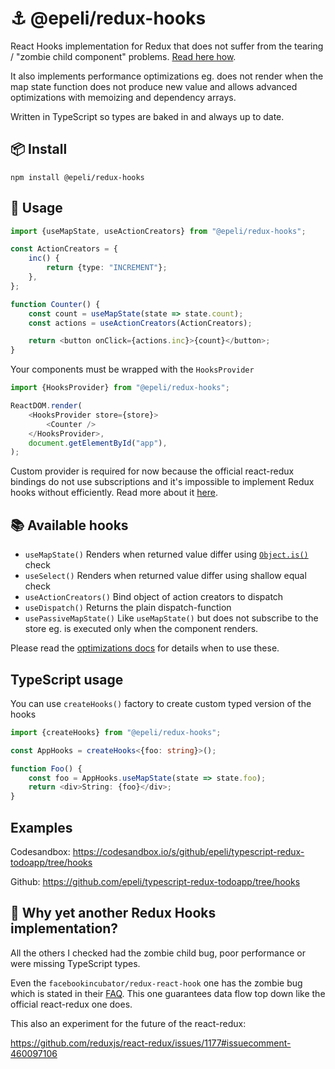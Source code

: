 # ⚓ @epeli/redux-hooks

React Hooks implementation for Redux that does not suffer from the tearing /
"zombie child component" problems. [Read here how](https://github.com/epeli/redux-hooks/issues/9).

It also implements performance optimizations eg. does not render when the map
state function does not produce new value and allows advanced
optimizations with memoizing and dependency arrays.

Written in TypeScript so types are baked in and always up to date.

## 📦 Install

    npm install @epeli/redux-hooks

## 📖 Usage

```ts
import {useMapState, useActionCreators} from "@epeli/redux-hooks";

const ActionCreators = {
    inc() {
        return {type: "INCREMENT"};
    },
};

function Counter() {
    const count = useMapState(state => state.count);
    const actions = useActionCreators(ActionCreators);

    return <button onClick={actions.inc}>{count}</button>;
}
```

Your components must be wrapped with the `HooksProvider`

```ts
import {HooksProvider} from "@epeli/redux-hooks";

ReactDOM.render(
    <HooksProvider store={store}>
        <Counter />
    </HooksProvider>,
    document.getElementById("app"),
);
```

Custom provider is required for now because the official react-redux bindings
do not use subscriptions and it's impossible to implement Redux hooks without
efficiently. Read more about it
[here](https://github.com/reduxjs/react-redux/issues/1177).

## 📚 Available hooks

-   `useMapState()` Renders when returned value differ using [`Object.is()`][is] check
-   `useSelect()` Renders when returned value differ using shallow equal check
-   `useActionCreators()` Bind object of action creators to dispatch
-   `useDispatch()` Returns the plain dispatch-function
-   `usePassiveMapState()` Like `useMapState()` but does not subscribe to the
    store eg. is executed only when the component renders.

[is]: https://developer.mozilla.org/en-US/docs/Web/JavaScript/Reference/Global_Objects/Object/is

Please read the [optimizations docs](docs/optimizing.md) for details when to use these.

## TypeScript usage

You can use `createHooks()` factory to create custom typed version of the hooks

```ts
import {createHooks} from "@epeli/redux-hooks";

const AppHooks = createHooks<{foo: string}>();

function Foo() {
    const foo = AppHooks.useMapState(state => state.foo);
    return <div>String: {foo}</div>;
}
```

## Examples

Codesandbox: https://codesandbox.io/s/github/epeli/typescript-redux-todoapp/tree/hooks

Github: https://github.com/epeli/typescript-redux-todoapp/tree/hooks

## 🤔 Why yet another Redux Hooks implementation?

All the others I checked had the zombie child bug, poor performance or were missing TypeScript types.

Even the `facebookincubator/redux-react-hook` one has the zombie bug which is stated in their [FAQ](https://github.com/facebookincubator/redux-react-hook/blob/da74ab765c200133f86b629869ba1fdbf46afa97/README.md#how-does-this-compare-to-react-redux). This one guarantees data flow top down like the official react-redux one does.

This also an experiment for the future of the react-redux:

https://github.com/reduxjs/react-redux/issues/1177#issuecomment-460097106

